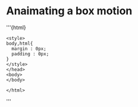 # Anaimating a box motion

'''{html}
<!DOCTYPE html>
<html>
<head>
  <meta charset = "utf-8" />
   <title> </title>
   
   <script> 
      window.onload = function() {
	    var canvas = document.createElement("canvas"),
		 ctx = canvas.getContext('2d');
		 
		 canvas.width = 800;
		 canvas.height = 800;
		 
		 document.body.appendChild(canvas);
		 
		 
		 var w = 50;
         var l = 75;
         var Ang_x =  12/13;
         var Ang_y = 5/13;
		 var g = 9.8; //m/s**2
		 var Vx = 10.419*.945;
		 var Vy = 4.341 * .945;
		 var t = 0;
          //x0 : 625,
          //y0 : 275,
		 
		 ctx.beginPath();
         ctx.moveTo(25,25);
         ctx.lineTo(25,275);
         ctx.lineTo(625,275);
         ctx.closePath();
         ctx.fillStyle = "#FFCC00";
         ctx.fill();
		 var x0 = 625;
		 var y0 = 275;
		 
		 setInterval(function (){
		 
		    var dt = .01;
			t += dt;
		    y0 -=(Vy - g*Ang_y*t);
			x0 -= (Vx - g*Ang_x*t);
		    
			 ctx.clearRect(0,0,canvas.width,canvas.height);
			 ctx.beginPath();
             ctx.moveTo(25,25);
             ctx.lineTo(25,275);
             ctx.lineTo(625,275);
             ctx.closePath();
             ctx.fillStyle = "#FFCC00";
             ctx.fill();
			 
			 
            ctx.beginPath();
            ctx.moveTo(x0,y0);
            ctx.lineTo((x0+w*Ang_y),(y0-w*Ang_x));
            ctx.lineTo(((x0+w*Ang_y)-l*Ang_x),((y0-w*Ang_x)-l*Ang_y));
            ctx.lineTo((x0-l*(Ang_x)),(y0-l*(Ang_y)));
            ctx.closePath();
            ctx.fillStyle = '#7FFF00';
            ctx.fill();
			
		 },50);
		 
		 //c.fillStyle = "black"
		 //c.fillRect(0,0,canvas.width,canvas.height);
	  };
	 </script>
	<style> 
	body,html{
	  margin : 0px;
	  padding : 0px;
	}
	</style>
	</head>
	<body>
	</body>
	
	</html>
'''
